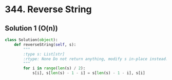# 344. Reverse String

## Solution 1 (O(n))

```python
class Solution(object):
    def reverseString(self, s):
        """
        :type s: List[str]
        :rtype: None Do not return anything, modify s in-place instead.
        """
        for i in range(len(s) / 2):
            s[i], s[len(s) - 1 - i] = s[len(s) - 1 - i], s[i]
```
